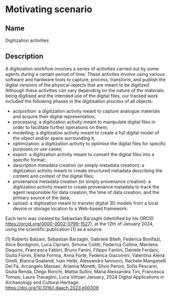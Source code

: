 # Motivating scenario

## Name
Digitization activities

## Description
A digitization workflow involves a series of activities carried out by some agents during a certain period of time. These activites involve using various software and hardware tools to capture, process, transform, and publish the digital versions of the physical objects that are meant to be digitized. Although these activities can vary depending on the nature of the materials being digitised and the intended use of the digital files, our tracked work included the following phases in the digitisation process of all objects:
* acquisition: a digitization activity meant to capture analogue materials and acquire their digital representation;
* processing: a digitization activity meant to manipulate digital files in order to facilitate further operations on them;
* modelling: a digitization activity meant to create a full digital model of the object and/or space surrounding it;
* optimization: a digitization activity to optimise the digital files for specific purposes or use cases;
* export: a digitization activity meant to convert the digital files into a specific format;
* description metadata creation (or simply metadata creation): a digitization activity meant to create structured metadata describing the content and context of the digital files;
* provenance metadata creation (or simply provenance creation): a digitization activity meant to create provenance metadata to track the agent responsible for data creation, the time of data creation, and the primary source of the data;
* upload: a digitization meant to transfer digital 3D models from a local device or storage location to a Web-based framework.

Each term was created by Sebastian Barzaghi (identified by his ORCID https://orcid.org/0000-0002-0799-1527), at the 12th of January 2024, using the scientific publication [1] as a source.

[1] Roberto Balzani, Sebastian Barzaghi, Gabriele Bitelli, Federica Bonifazi, Alice Bordignon, Luca Cipriani, Simona Colitti, Federica Collina, Marilena Daquino, Francesca Fabbri, Bruno Fanini, Filippo Fantini, Daniele Ferdani, Giulia Fiorini, Elena Formia, Anna Forte, Federica Giacomini, Valentina Alena Girelli, Bianca Gualandi, Ivan Heibi, Alessandro Iannucci, Rachele Manganelli Del Fà, Arcangelo Massari, Arianna Moretti, Silvio Peroni, Sofia Pescarin, Giulia Renda, Diego Ronchi, Mattia Sullini, Maria Alessandra Tini, Francesca Tomasi, Laura Travaglini, Luca Vittuari
January, 2024  Digital Applications in Archaeology and Cultural Heritage. https://doi.org/10.1016/j.daach.2023.e00309